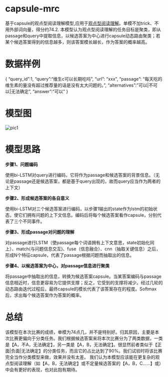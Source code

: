 # capsule-mrc
基于capsule的观点型阅读理解模型,应用于[观点型阅读理解](https://challenger.ai/competition/oqmrc2018)。单模不加trick、不用外部词向量，得分约74.2.
本模型认为观点型阅读理解的任务目标是聚类，即从passage和query中提取信息，以候选答案为中心进行capsule动态路由聚类；若某个候选答案得到的信息越多，则该答案模长越长，作为答案的概率越高。

# 数据样例
{
“query_id”:1,
“query”:“维生c可以长期吃吗”,
“url”: “xxx”,
“passage”: “每天吃的维生素的量没有超过推荐量的话是没有太大问题的。”,
“alternatives”:”可以|不可以|无法确定”,
“answer”:“可以”
}

# 模型图
![pic1](https://github.com/freefuiiismyname/capsule-mrc/master/capsuleNet-mrc/1.png)

# 模型思路
**步骤1、问题编码**
  
使用bi-LSTM对query进行编码，它将作为passage和候选答案的背景信息。（无论是passage还是候选答案，都是基于query出现的，故而query应当作为两者的上下文） 

**步骤2、形成候选答案的各自意义**
  
使用bi-LSTM对三个候选答案进行编码，以步骤1输出的state作为lstm的初始状态，使它们拥有问题的上下文信息。编码后将每个候选答案看作capsule，分别代表了三个不同事件。

**步骤3、形成passage对问题的理解**
  
对passage进行LSTM（使passage每个词语拥有上下文意思，state初始化同上）、match(与问题信息交互)、fuse（信息融合）、cnn（抽取关键信息）之后，形成N个特征capsule，代表了passage根据问题而抽取出的信息。

**步骤4、以候选答案为中心，对passage信息进行聚类**
  
将passage中抽取出的信息，转换为候选答案capsule。当某答案编码与passage信息相近时，信息更容易为它提供支撑；反之，它受到的支撑将减少。经过几轮的动态路由迭代过程后，最终capsule的模长代表了该答案存在的程度。Softmax后，求出每个候选答案作为答案的概率。


# 总结
该模型在本次比赛的成绩，单模为74点几，并不是特别好。归其原因，主要是本次比赛更偏向于分类任务。我们根据候选答案来将本次比赛分为了两类数据，一类是【A，不A，无法确定】，另一类是【A，B，无法确定】。很显然前者类似于【正面|负面|无法确定】的分类任务，而且它的占比达到了90%。我们试验时将该比赛完全当作分类模型来做，效果并没有太差。
我们认为本模型应该能在更复杂的观点型阅读理解（如【A，B，无法确定】或不定量候选答案的【A，B，C……】或）中会有更好的表现，也对此抱有期待。
